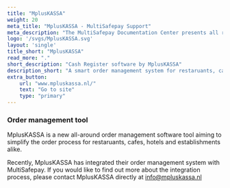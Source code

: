 ```yaml
---
title: "MplusKASSA"
weight: 20
meta_title: "MplusKASSA - MultiSafepay Support"
meta_description: "The MultiSafepay Documentation Center presents all relevant information about our Plugins and API. You can also find support pages for Payment Methods, Tools and General Questions as well as the contact details of our Support and Integration Teams."
logo: '/svgs/MplusKASSA.svg'
layout: 'single'
title_short: "MplusKASSA"
read_more: "."
short_description: "Cash Register software by MplusKASSA"
description_short: "A smart order management system for restaruants, cafes and hotels"
extra_button:
    url: "www.mpluskassa.nl/" 
    text: "Go to site" 
    type: "primary"
---
```


### Order management tool

MplusKASSA is a new all-around order management software tool aiming to simplify the order process for restaruants, cafes, hotels and establishments alike.

Recently, MplusKASSA has integrated their order management system with MultiSafepay. If you would like to find out more about the integration process, please contact MplusKASSA directly at <info@mpluskassa.nl>
